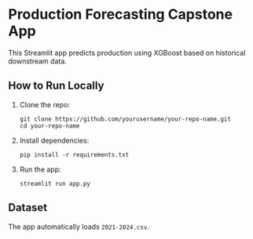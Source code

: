 # Production Forecasting Capstone App

This Streamlit app predicts production using XGBoost based on historical downstream data.

## How to Run Locally
1. Clone the repo:
   ```
   git clone https://github.com/yourusername/your-repo-name.git
   cd your-repo-name
   ```
2. Install dependencies:
   ```
   pip install -r requirements.txt
   ```
3. Run the app:
   ```
   streamlit run app.py
   ```

## Dataset
The app automatically loads `2021-2024.csv`.
